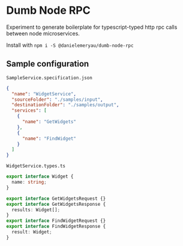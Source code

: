 # Dumb Node RPC

Experiment to generate boilerplate for typescript-typed http rpc calls between node microservices.

Install with `npm i -S @danielemeryau/dumb-node-rpc`

## Sample configuration

`SampleService.specification.json`

```json
{
  "name": "WidgetService",
  "sourceFolder": "./samples/input",
  "destinationFolder": "./samples/output",
  "services": [
    {
      "name": "GetWidgets"
    },
    {
      "name": "FindWidget"
    }
  ]
}
```

`WidgetService.types.ts`

```ts
export interface Widget {
  name: string;
}

export interface GetWidgetsRequest {}
export interface GetWidgetsResponse {
  results: Widget[];
}
export interface FindWidgetRequest {}
export interface FindWidgetResponse {
  result: Widget;
}
```
